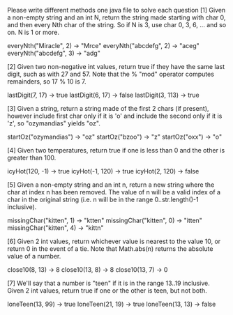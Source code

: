 Please write different methods one java file to solve each question
[1] Given a non-empty string and an int N, return the string made starting with char 0, and then every Nth char of the string. So if N is 3, use char 0, 3, 6, ... and so on. N is 1 or more. 

everyNth("Miracle", 2) → "Mrce"
everyNth("abcdefg", 2) → "aceg"
everyNth("abcdefg", 3) → "adg"


[2] Given two non-negative int values, return true if they have the same last digit, such as with 27 and 57. Note that the % "mod" operator computes remainders, so 17 % 10 is 7. 

lastDigit(7, 17) → true
lastDigit(6, 17) → false
lastDigit(3, 113) → true

[3] Given a string, return a string made of the first 2 chars (if present), however include first char only if it is 'o' and include the second only if it is 'z', so "ozymandias" yields "oz". 

startOz("ozymandias") → "oz"
startOz("bzoo") → "z"
startOz("oxx") → "o"

[4] Given two temperatures, return true if one is less than 0 and the other is greater than 100. 

icyHot(120, -1) → true
icyHot(-1, 120) → true
icyHot(2, 120) → false

[5] Given a non-empty string and an int n, return a new string where the char at index n has been removed. The value of n will be a valid index of a char in the original string (i.e. n will be in the range 0..str.length()-1 inclusive). 

missingChar("kitten", 1) → "ktten"
missingChar("kitten", 0) → "itten"
missingChar("kitten", 4) → "kittn"

[6] Given 2 int values, return whichever value is nearest to the value 10, or return 0 in the event of a tie. Note that Math.abs(n) returns the absolute value of a number. 

close10(8, 13) → 8
close10(13, 8) → 8
close10(13, 7) → 0


[7] We'll say that a number is "teen" if it is in the range 13..19 inclusive. Given 2 int values, return true if one or the other is teen, but not both. 

loneTeen(13, 99) → true
loneTeen(21, 19) → true
loneTeen(13, 13) → false


